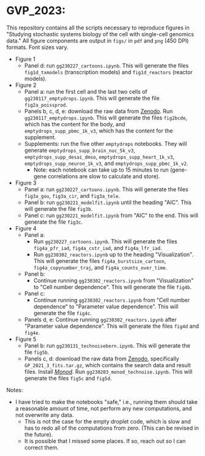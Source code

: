 # GVP_2023:

This repository contains all the scripts necessary to reproduce figures in "Studying stochastic systems biology of the cell with single-cell genomics data." All figure components are output in `figs/` in `pdf` and `png` (450 DPI) formats. Font sizes vary.

* Figure 1
  * Panel d: run `gg230227_cartoons.ipynb`. This will generate the files `fig1d_txmodels` (transcription models) and `fig1d_reactors` (reactor models).
* Figure 2
  * Panel a: run the first cell and the last two cells of `gg230117_emptydrops.ipynb`. This will generate the file `fig2a_poissprod`. 
  * Panels b, c, d, e: download the raw data from [Zenodo](https://zenodo.org/record/7694182). Run `gg230117_emptydrops.ipynb`. This will generate the files `fig2bcde`, which has the content for the body, and `emptydrops_supp_pbmc_1k_v3`, which has the content for the supplement.
  * Supplements: run the five other `emptydrops` notebooks. They will generate `emptydrops_supp_brain_nuc_5k_v3`, `emptydrops_supp_desai_dmso`, `emptydrops_supp_heart_1k_v3`, `emptydrops_supp_neuron_1k_v3`, and `emptydrops_supp_pbmc_1k_v2`. 
    * Note: each notebook can take up to 15 minutes to run (gene-gene correlations are slow to calculate and store).
* Figure 3
  * Panel a: run `gg230227_cartoons.ipynb`. This will generate the files `fig3a_gou`, `fig3a_cir`, and `fig3a_tele`.
  * Panel b: run `gg230221_modelfit.ipynb` until the heading "AIC". This will generate the file `fig3b`.
  * Panel c: run `gg230221_modelfit.ipynb` from "AIC" to the end. This will generate the file `fig3c`.
* Figure 4
  * Panel a: 
    * Run `gg230227_cartoons.ipynb`. This will generate the files `fig4a_pfr_iad`, `fig4a_cstr_iad`, and `fig4a_lfr_iad`.
    * Run `gg230302_reactors.ipynb` up to the heading "Visualization". This will generate the files `fig4a_burstsize_cartoon`, `fig4a_copynumber_traj`, and `fig4a_counts_over_time`. 
  * Panel b:
    * Continue running `gg230302_reactors.ipynb` from "Visualization" to "Cell number dependence". This will generate the file `fig4b`.
  * Panel c: 
    * Continue running `gg230302_reactors.ipynb` from "Cell number dependence" to "Parameter value dependence". This will generate the file `fig4c`.
  * Panels d, e: Continue running `gg230302_reactors.ipynb` after "Parameter value dependence". This will generate the files `fig4d` and `fig4e`.
* Figure 5
  * Panel b: run `gg230131_technoisebern.ipynb`. This will generate the file `fig5b`.
  * Panels c, d: download the raw data from [Zenodo](https://zenodo.org/record/7388133), specifically `GP_2021_3_fits.tar.gz`, which contains the search data and result files. Install [*Monod*](https://github.com/pachterlab/monod/tree/dev). Run `gg230203_monod_technoise.ipynb`. This will generate the files `fig5c` and `fig5d`. 
  
Notes:
* I have tried to make the notebooks "safe," i.e., running them should take a reasonable amount of time, not perform any new computations, and not overwrite any data. 
  * This is not the case for the empty droplet code, which is slow and has to redo all of the computations from zero. (This can be revised in the future).
  * It is possible that I missed some places. If so, reach out so I can correct them. 
